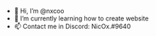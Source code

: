 - 👋 Hi, I’m @nxcoo
- 🌱 I’m currently learning how to create website
- 📫 Contact me in Discord: NicOx.#9640
